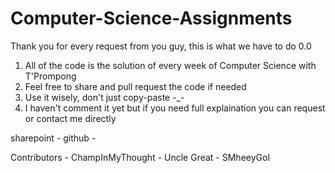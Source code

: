 # Computer-Science-Assignments
Thank you for every request from you guy, this is what we have to do 0.0

1) All of the code is the solution of every week of Computer Science with T'Prompong
2) Feel free to share and pull request the code if needed
3) Use it wisely, don't just copy-paste -_-
4) I haven't comment it yet but if you need full explaination you can request or contact me directly

sharepoint -
github -

Contributors
    - ChampInMyThought
    - Uncle Great
    - SMheeyGol
